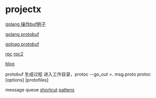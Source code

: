 # projectx

[golang 操作buf例子](http://gotaly.blog.51cto.com/8861157/1539119)

[golang protobuf](https://yryz.net/post/go-protobuf-usage.html)

[golnag protobuf](http://shanshanpt.github.io/2016/05/03/go-protobuf.html)

[rpc](http://www.ituring.com.cn/article/39053)
[rpc2](https://github.com/chai2010/protorpc)

[blog](http://www.cppblog.com/sunicdavy/archive/2015/10/16/212026.html)
	


protobuf 生成过程
进入工作目录，protoc --go_out =. msg.proto
protoc [options] [protofiles]



message queue 
[shortcut](http://www.enterpriseintegrationpatterns.com/patterns/messaging/toc.html)
[pattens](http://www.enterpriseintegrationpatterns.com/patterns/messaging/)

